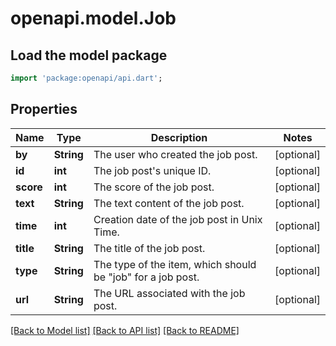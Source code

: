 # openapi.model.Job

## Load the model package
```dart
import 'package:openapi/api.dart';
```

## Properties
Name | Type | Description | Notes
------------ | ------------- | ------------- | -------------
**by** | **String** | The user who created the job post. | [optional] 
**id** | **int** | The job post's unique ID. | [optional] 
**score** | **int** | The score of the job post. | [optional] 
**text** | **String** | The text content of the job post. | [optional] 
**time** | **int** | Creation date of the job post in Unix Time. | [optional] 
**title** | **String** | The title of the job post. | [optional] 
**type** | **String** | The type of the item, which should be \"job\" for a job post. | [optional] 
**url** | **String** | The URL associated with the job post. | [optional] 

[[Back to Model list]](../README.md#documentation-for-models) [[Back to API list]](../README.md#documentation-for-api-endpoints) [[Back to README]](../README.md)


